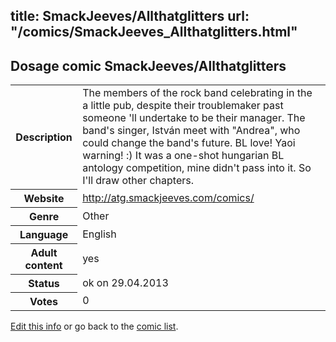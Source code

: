 title: SmackJeeves/Allthatglitters
url: "/comics/SmackJeeves_Allthatglitters.html"
---
Dosage comic SmackJeeves/Allthatglitters
-----------------------------------------

<p id="msg"></p>
<script type="text/javascript">
if (window.location.search === '?edit_info_mail=sent_ok') {
  var elem = document.getElementById("msg");
  elem.innerHTML = 'Edited information sucessfully sent for review, which is usually done daily. Thanks!';
  elem.className = 'ok';
}
</script>
<table class="comicinfo">
<tr>
<th>Description</th><td>The members of the rock band celebrating in the a little pub, despite their troublemaker past someone 'll undertake to be their manager. The band's singer, István meet with &quot;Andrea&quot;, who could change the band's future. BL love! Yaoi warning! :) It was a one-shot hungarian BL antology competition, mine didn't pass into it. So I'll draw other chapters.</td>
</tr>
<tr>
<th>Website</th><td><a href="http://atg.smackjeeves.com/comics/">http://atg.smackjeeves.com/comics/</a></td>
</tr>
<tr>
<th>Genre</th><td>Other</td>
</tr>
<tr>
<th>Language</th><td>English</td>
</tr>
<tr>
<th>Adult content</th><td>yes</td>
</tr>
<tr>
<th>Status</th><td>ok on 29.04.2013</td>
</tr>
<tr>
<th>Votes</th><td>0</td>
</tr>
</table>

[Edit this info](SmackJeeves_Allthatglitters_edit.html) or go back to the [comic list](../comic-index.html).
